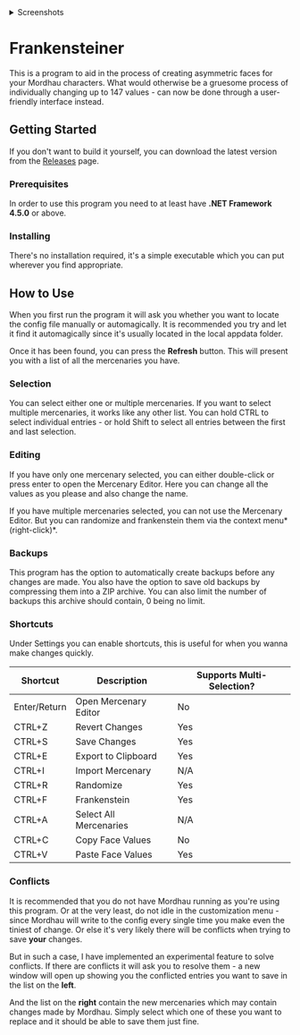 <details>
  <summary>Screenshots</summary>
  <p>
    <img src="https://i.imgur.com/cP0Gnx1.png" alt="Image #1">
    <img src="https://i.imgur.com/kD9Zlsw.png" alt="Image #2">
    <img src="https://i.imgur.com/Lor0MA8.png" alt="Image #3">
    <img src="https://i.imgur.com/bfbcdrQ.png" alt="Image #4">
  </p>
</details>

# Frankensteiner
This is a program to aid in the process of creating asymmetric faces for your Mordhau characters. What would otherwise be a gruesome process of individually changing up to 147 values - can now be done through a user-friendly interface instead.

## Getting Started
If you don't want to build it yourself, you can download the latest version from the [Releases](https://github.com/Dealman/Frankensteiner/releases) page.

### Prerequisites
In order to use this program you need to at least have **.NET Framework 4.5.0** or above.

### Installing
There's no installation required, it's a simple executable which you can put wherever you find appropriate.

## How to Use
When you first run the program it will ask you whether you want to locate the config file manually or automagically. It is recommended you try and let it find it automagically since it's usually located in the local appdata folder.

Once it has been found, you can press the **Refresh** button. This will present you with a list of all the mercenaries you have.

### Selection
You can select either one or multiple mercenaries. If you want to select multiple mercenaries, it works like any other list. You can hold CTRL to select individual entries - or hold Shift to select all entries between the first and last selection.

### Editing
If you have only one mercenary selected, you can either double-click or press enter to open the Mercenary Editor. Here you can change all the values as you please and also change the name.

If you have multiple mercenaries selected, you can not use the Mercenary Editor. But you can randomize and frankenstein them via the context menu*(right-click)*.

### Backups
This program has the option to automatically create backups before any changes are made. You also have the option to save old backups by compressing them into a ZIP archive. You can also limit the number of backups this archive should contain, 0 being no limit.

### Shortcuts
Under Settings you can enable shortcuts, this is useful for when you wanna make changes quickly.

| Shortcut | Description | Supports Multi-Selection? |
| -------- | ----------- | ------------------------- |
| Enter/Return | Open Mercenary Editor | No          |
| CTRL+Z | Revert Changes | Yes                      |
| CTRL+S | Save Changes | Yes                        |
| CTRL+E | Export to Clipboard | Yes                 |
| CTRL+I | Import Mercenary | N/A                    |
| CTRL+R | Randomize | Yes                           |
| CTRL+F | Frankenstein | Yes                        |
| CTRL+A | Select All Mercenaries | N/A              |
| CTRL+C | Copy Face Values | No                     |
| CTRL+V | Paste Face Values | Yes                   |

### Conflicts
It is recommended that you do not have Mordhau running as you're using this program. Or at the very least, do not idle in the customization menu - since Mordhau will write to the config every single time you make even the tiniest of change. Or else it's very likely there will be conflicts when trying to save **your** changes.

But in such a case, I have implemented an experimental feature to solve conflicts. If there are conflicts it will ask you to resolve them - a new window will open up showing you the conflicted entries you want to save in the list on the **left**.

And the list on the **right** contain the new mercenaries which may contain changes made by Mordhau. Simply select which one of these you want to replace and it should be able to save them just fine.
